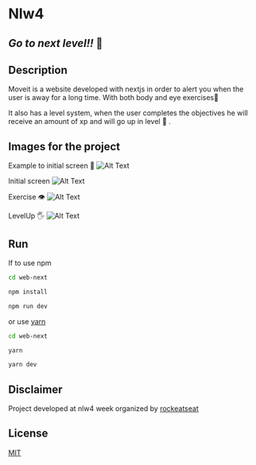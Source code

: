 # Nlw4

## _Go to next level!!_ 🚀

## Description

Moveit is a website developed with nextjs in order to alert you when the user is away for a long time. With both body and eye exercises🏃

It also has a level system, when the user completes the objectives he will receive an amount of xp and will go up in level 💪 .

## Images for the project

Example to initial screen 🙂 ![Alt Text](https://i.imgur.com/OefUkkT.gif)

Initial screen ![Alt Text](https://i.imgur.com/MrppOsd.png)

Exercise 👁
![Alt Text](https://i.imgur.com/spSH9GN.png)

LevelUp 🖐
![Alt Text](https://i.imgur.com/spSH9GN.png)

## Run

If to use npm

```sh
cd web-next

npm install

npm run dev
```

or use [yarn](https://yarnpkg.com/)

```sh
cd web-next

yarn

yarn dev
```

## Disclaimer

Project developed at nlw4 week organized by [rockeatseat](https://github.com/Rocketseat)

## License

[MIT](LICENSE)
